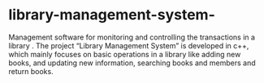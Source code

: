 # library-management-system-
Management software for monitoring and controlling the transactions in a library . The project “Library Management System” is developed in c++, which mainly focuses on basic operations in a library like adding new books, and updating new information, searching books and members and return books.
